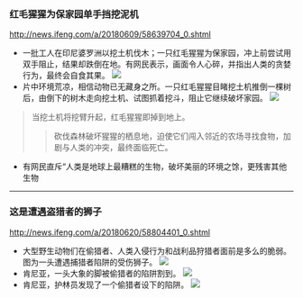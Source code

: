 ### 红毛猩猩为保家园单手挡挖泥机
http://news.ifeng.com/a/20180609/58639704_0.shtml
- 一批工人在印尼婆罗洲以挖土机伐木；一只红毛猩猩为保家园，冲上前尝试用双手阻止，结果却跌倒在地。有网民表示，画面令人心碎，并指出人类的贪婪行为，最终会自食其果。
![](http://p3.ifengimg.com/cmpp/2018/06/09/08/80aaa092-18a3-48dd-a56f-8190d5d6d4d0_size99_w608_h434.jpg)
- 片中环境荒凉，相信动物已无藏身之所。一只红毛猩猩目睹挖土机推倒一棵树后，由倒下的树木走向挖土机、试图抓着挖斗，阻止它继续破坏家园。
![](http://p2.ifengimg.com/a/2018_23/9e1ce06c7c4018d_size1819_w375_h185.gif)
>当挖土机将挖臂升起，红毛猩猩即掉到地上。
>>砍伐森林破坏猩猩的栖息地，迫使它们闯入邻近的农场寻找食物，加剧与人类的冲突，最终面临死亡。
- 有网民直斥“人类是地球上最糟糕的生物，破坏美丽的环境之馀，更残害其他生物
---
### 这是遭遇盗猎者的狮子
http://news.ifeng.com/a/20180620/58804401_0.shtml
- 大型野生动物们在偷猎者、人类入侵行为和战利品狩猎者面前是多么的脆弱。图为一头遭遇捕猎者陷阱的受伤狮子。
![](http://d.ifengimg.com/mw978_mh598/p0.ifengimg.com/cmpp/2018_25/ca2af07ade64ffc_w1024_h683.jpg)
- 肯尼亚，一头大象的脚被偷猎者的陷阱割到。
![](http://d.ifengimg.com/mw978_mh598/p0.ifengimg.com/cmpp/2018_25/d29cd85f0266ea1_w682_h1024.jpg)
- 肯尼亚，护林员发现了一个偷猎者设下的陷阱。
![](http://d.ifengimg.com/mw978_mh598/p0.ifengimg.com/cmpp/2018_25/2be57db7ccbb957_w1024_h683.jpg)